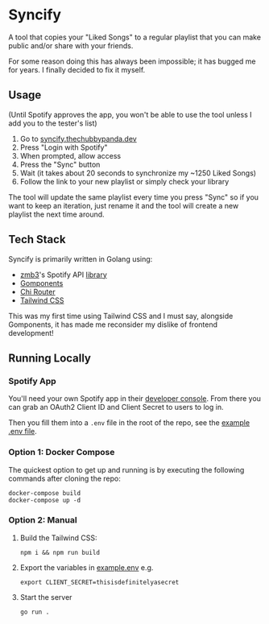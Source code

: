 # Syncify

A tool that copies your "Liked Songs" to a regular playlist that you can make public and/or share with your friends.

For some reason doing this has always been impossible; it has bugged me for years. I finally decided to fix it myself.

## Usage

(Until Spotify approves the app, you won't be able to use the tool unless I add you to the tester's list)

1. Go to [syncify.thechubbypanda.dev](https://syncify.thechubbypanda.dev)
2. Press "Login with Spotify"
3. When prompted, allow access
4. Press the "Sync" button
5. Wait (it takes about 20 seconds to synchronize my ~1250 Liked Songs)
6. Follow the link to your new playlist or simply check your library

The tool will update the same playlist every time you press "Sync" so if you want to keep an iteration, just rename it and the tool will create a new playlist the next time around.

## Tech Stack

Syncify is primarily written in Golang using: 
- [zmb3](https://github.com/zmb3)'s Spotify API [library](https://github.com/zmb3/spotify)
- [Gomponents](https://www.gomponents.com/)
- [Chi Router](https://go-chi.io/#/)
- [Tailwind CSS](https://tailwindcss.com/)

This was my first time using Tailwind CSS and I must say, alongside Gomponents, it has made me reconsider my dislike of frontend development!

## Running Locally

### Spotify App

You'll need your own Spotify app in their [developer console](https://developer.spotify.com/dashboard). From there you can grab an OAuth2 Client ID and Client Secret to users to log in.

Then you fill them into a `.env` file in the root of the repo, see the [example .env file](example.env).

### Option 1: Docker Compose

The quickest option to get up and running is by executing the following commands after cloning the repo:

```shell
docker-compose build
docker-compose up -d
```

### Option 2: Manual

1. Build the Tailwind CSS:

    ```shell
    npm i && npm run build
    ```

2. Export the variables in [example.env](example.env) e.g.

    ```shell
    export CLIENT_SECRET=thisisdefinitelyasecret
    ```

3. Start the server

    ```shell
    go run .
    ```
